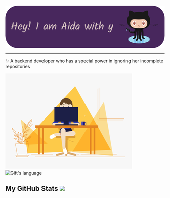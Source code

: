 <!-- Heading -->
![Header](./github-header-image.png)


 <!-- About section -->

---
✨ A backend developer who has a special power in ignoring her incomplete repositories



<!-- About section: END -->


<!-- Conecct section -->

 <!-- Conecct section: END -->
 
  <!-- GitHub section -->
  <!-- Two images side by side -->
<div>
  
  <img src="./code.gif" alt="Code GIF" width="400" height="300" />
  <img align="center" src="https://github-readme-stats.vercel.app/api/top-langs/?username=aydaghasemi66&langs_count=10&show_icons=true&locale=en&layout=compact&theme=light" alt="Gift's language" height="192px"  width="500px"/>
</div>


 ##  My GitHub Stats <img src = "https://i.pinimg.com/originals/65/c4/f4/65c4f452571be1261e9c623f7da488ac.gif" width = 35px> 




<!-- THE END -->

